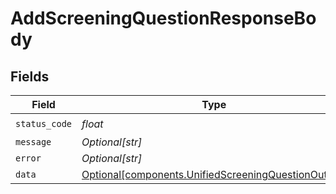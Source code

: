 # AddScreeningQuestionResponseBody


## Fields

| Field                                                                                                            | Type                                                                                                             | Required                                                                                                         | Description                                                                                                      |
| ---------------------------------------------------------------------------------------------------------------- | ---------------------------------------------------------------------------------------------------------------- | ---------------------------------------------------------------------------------------------------------------- | ---------------------------------------------------------------------------------------------------------------- |
| `status_code`                                                                                                    | *float*                                                                                                          | :heavy_check_mark:                                                                                               | N/A                                                                                                              |
| `message`                                                                                                        | *Optional[str]*                                                                                                  | :heavy_minus_sign:                                                                                               | N/A                                                                                                              |
| `error`                                                                                                          | *Optional[str]*                                                                                                  | :heavy_minus_sign:                                                                                               | N/A                                                                                                              |
| `data`                                                                                                           | [Optional[components.UnifiedScreeningQuestionOutput]](../../models/components/unifiedscreeningquestionoutput.md) | :heavy_minus_sign:                                                                                               | N/A                                                                                                              |